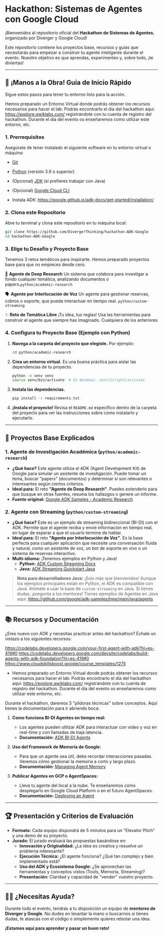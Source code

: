 # Hackathon: Sistemas de Agentes con Google Cloud

¡Bienvenidos al repositorio oficial del **Hackathon de Sistemas de Agentes**, organizado por Diverger y Google Cloud!

Este repositorio contiene los proyectos base, recursos y guías que necesitarás para empezar a construir tu agente inteligente durante el evento. Nuestro objetivo es que aprendas, experimentes y, sobre todo, ¡te diviertas!

---

## 🚀 ¡Manos a la Obra! Guía de Inicio Rápido

Sigue estos pasos para tener tu entorno listo para la acción.

Hemos preparado un Entorno Virtual donde podrás obtener los recursos necesarios para hacer el lab: Podrás encontrarlo el día del hackathon aqui: https://explore.qwiklabs.com/ registrándote con tu cuenta de registro del hackathon. Durante el día del evento os enseñaremos como utilizar este entorno, etc.


### 1. Prerrequisitos

Asegúrate de tener instalado el siguiente software en tu entorno virtual o máquina:
- [Git](https://git-scm.com/book/en/v2/Getting-Started-Installing-Git)
- [Python](https://www.python.org/downloads/) (versión 3.9 o superior)
- (Opcional) [JDK](https://www.oracle.com/java/technologies/downloads/) (si prefieres trabajar con Java)
- (Opcional) [Google Cloud CLI](https://cloud.google.com/sdk/docs/install)

- Instala ADK:
https://google.github.io/adk-docs/get-started/installation/


### 2. Clona este Repositorio

Abre tu terminal y clona este repositorio en tu máquina local:
```bash
git clone https://github.com/DivergerThinking/hackathon-ADK-Google
cd hackathon-ADK-Google
```

### 3. Elige tu Desafío y Proyecto Base

Tenemos 3 retos temáticos para inspirarte. Hemos preparado proyectos base para que no empieces desde cero.

🧠 **Agente de Deep Research** 
Un sistema que colabora para investigar a fondo cualquier temática, analizando documentos o papers.`python/academic-research` 

🗣️ **Agente por Interlocución de Voz**
Un agente para gestionar reservas, cobros o soporte, que pueda interactuar en tiempo real. 
`python/custom-streaming`

✨ **Reto de Temática Libre** 
¡Tu idea, tus reglas! Usa las herramientas para construir el agente que siempre has imaginado.
Cualquiera de los anteriores


### 4. Configura tu Proyecto Base (Ejemplo con Python)

1.  **Navega a la carpeta del proyecto que elegiste.** Por ejemplo:
    ```bash
    cd python/academic-research
    ```
2.  **Crea un entorno virtual.** Es una buena práctica para aislar las dependencias de tu proyecto.
    ```bash
    python -m venv venv
    source venv/bin/activate  # En Windows: venv\Scripts\activate
    ```
3.  **Instala las dependencias.**
    ```bash
    pip install -r requirements.txt
    ```
4.  **¡Instala el proyecto!** Revisa el `README.md` específico dentro de la carpeta del proyecto para ver las instrucciones sobre cómo instalarlo y ejecutarlo.

---

## 🔧 Proyectos Base Explicados

### 1. Agente de Investigación Académica (`python/academic-research`)

-   **¿Qué hace?** Este agente utiliza el ADK (Agent Development Kit) de Google para simular un asistente de investigación. Puede tomar un tema, buscar "papers" (documentos) y determinar si son relevantes o interesantes según ciertos criterios.
-   **Ideal para:** El reto **"Agente de Deep Research"**. Puedes extenderlo para que busque en otras fuentes, resuma los hallazgos o genere un informe.
-   **Fuente original:** [Google ADK Samples - Academic Research](https://github.com/google/adk-samples/tree/main/python/agents/academic-research)

### 2. Agente con Streaming (`python/custom-streaming`)

-   **¿Qué hace?** Este es un ejemplo de streaming bidireccional (BI-DI) con el ADK. Permite que el agente reciba y envíe información en tiempo real, en lugar de esperar a que el usuario termine de hablar.
-   **Ideal para:** El reto **"Agente por Interlocución de Voz"**. Es la base perfecta para cualquier aplicación que necesite una conversación fluida y natural, como un asistente de voz, un bot de soporte en vivo o un sistema de reservas interactivo.
-   **Multi-idioma:** ¡Tenemos ejemplos en Python y Java!
    -   **Python:** [ADK Custom Streaming Docs](https://google.github.io/adk-docs/streaming/custom-streaming/)
    -   **Java:** [ADK Streaming Quickstart Java](https://google.github.io/adk-docs/get-started/streaming/quickstart-streaming-java/)

> **Nota para desarrolladores Java:** ¡Sois más que bienvenidos! Aunque los ejemplos principales están en Python, el ADK es compatible con Java. Anímate a usar la base de `custom-streaming` en Java. Si tienes dudas, ¡pregunta a los mentores!
Tienes ejemplos de Agentes en Java aqui: https://github.com/google/adk-samples/tree/main/java/agents


---

## 📚 Recursos y Documentación

¿Eres nuevo con ADK y necesitas practicar antes del hackathon? Échale un vistazo a los siguientes recursos:

https://codelabs.developers.google.com/your-first-agent-with-adk?hl=es-419#0
https://codelabs.developers.google.com/devsite/codelabs/build-agents-with-adk-foundation?hl=es-419#0
https://www.cloudskillsboost.google/course_templates/1275


- Hemos preparado un Entorno Virtual donde podrás obtener los recursos necesarios para hacer el lab:
Podrás encontrarlo el día del hackathon aqui:
https://explore.qwiklabs.com/ registrándote con tu cuenta de registro del hackathon. 
Durante el día del evento os enseñaremos como utilizar este entorno, etc.


Durante el hackathon, daremos 3 "píldoras técnicas" sobre conceptos. Aquí tienes la documentación para ir abriendo boca:

1.  **Como funciona BI-DI Agentes en tiempo real:**
    -   Los agentes pueden utilizar ADK para interactuar con video y voz en real-time y con llamadas de baja latencia.
    -   **Documentación:** [ADK BI-DI Agents](https://google.github.io/adk-docs/get-started/streaming/quickstart-streaming/)

2.  **Uso del Framework de Memoria de Google:**
    -   Para que un agente sea útil, debe recordar interacciones pasadas. Veremos cómo gestionar la memoria a corto y largo plazo.
    -   **Documentación:** [Managing Agent Memory](https://google.github.io/adk-docs/guides/memory/)

3.  **Publicar Agentes en GCP o AgentSpaces:**
    -   Lleva tu agente del local a la nube. Te enseñaremos cómo desplegarlo en Google Cloud Platform o en el futuro AgentSpaces.
    -   **Documentación:** [Deploying an Agent](https://google.github.io/adk-docs/guides/deployment/)

---

## 🏆 Presentación y Criterios de Evaluación

-   **Formato:** Cada equipo dispondrá de 5 minutos para un "Elevator Pitch" y una demo de su proyecto.
-   **Jurado:** El jurado evaluará las propuestas basándose en:
    -   **Innovación y Originalidad:** ¿La idea es creativa y resuelve un problema interesante?
    -   **Ejecución Técnica:** ¿El agente funciona? ¿Qué tan complejo y bien implementado está?
    -   **Uso del ADK y Ecosistema Google:** ¿Se aprovechan las herramientas y conceptos vistos (Tools, Memoria, Streaming)?
    -   **Presentación:** Claridad y capacidad de "vender" vuestro proyecto.

---

## 🙋‍♂️ ¿Necesitas Ayuda?

Durante todo el evento, tendrás a tu disposición un equipo de **mentores de Diverger y Google**. No dudes en levantar la mano o buscarnos si tienes dudas, te atascas con el código o simplemente quieres rebotar una idea.

**¡Estamos aquí para aprender y pasar un buen rato!**
